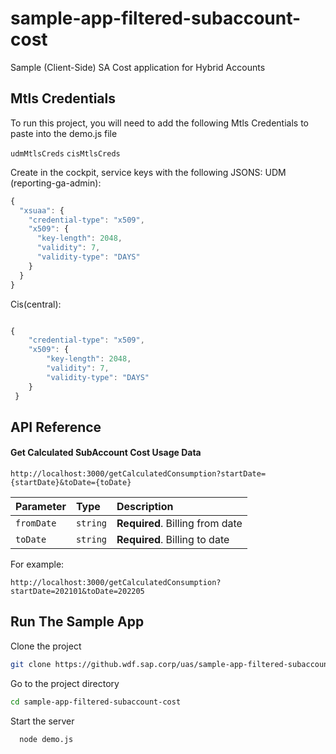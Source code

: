 # sample-app-filtered-subaccount-cost
Sample (Client-Side) SA Cost application for Hybrid Accounts



## Mtls Credentials

To run this project, you will need to add the following Mtls Credentials to paste into the demo.js file

`udmMtlsCreds` `cisMtlsCreds`

Create in the cockpit, service keys with the following JSONS: 
UDM (reporting-ga-admin): 
```javascript
{
  "xsuaa": {
    "credential-type": "x509",
    "x509": {
      "key-length": 2048, 
	  "validity": 7,
      "validity-type": "DAYS"  
	}
  }
}
```
Cis(central):
```javascript

{
	"credential-type": "x509",
	"x509": {
	    "key-length": 2048, 
	    "validity": 7,
	    "validity-type": "DAYS"
	}
 }
 ```

## API Reference

#### Get Calculated SubAccount Cost Usage Data

```HTTP
http://localhost:3000/getCalculatedConsumption?startDate={startDate}&toDate={toDate}
```

| Parameter | Type     | Description                |
| :-------- | :------- | :------------------------- |
| `fromDate` | `string` | **Required**. Billing from date |
| `toDate` | `string` | **Required**. Billing to date |


For example:
```HTTP
http://localhost:3000/getCalculatedConsumption?startDate=202101&toDate=202205
```
## Run The Sample App

Clone the project

```bash
git clone https://github.wdf.sap.corp/uas/sample-app-filtered-subaccount-cost
```

Go to the project directory

```bash
cd sample-app-filtered-subaccount-cost
```


Start the server

```bash
  node demo.js
```


